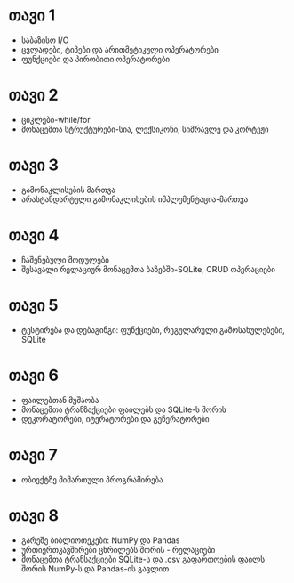 # **თავი 1**
- საბაზისო I/O
- ცვლადები, ტიპები და არითმეტიკული ოპერატორები
- ფუნქციები და პირობითი ოპერატორები

# **თავი 2**
- ციკლები-while/for
- მონაცემთა სტრუქტურები-სია, ლექსიკონი, სიმრავლე და კორტეჟი

# **თავი 3**
- გამონაკლისების მართვა
- არასტანდარტული გამონაკლისების იმპლემენტაცია-მართვა

# **თავი 4**
- ჩაშენებული მოდულები
- შესავალი რელაციურ მონაცემთა ბაზებში-SQLite, CRUD ოპერაციები

# **თავი 5**
- ტესტირება და დებაგინგი:
ფუნქციები, რეგულარული გამოსახულებები, SQLite


# **თავი 6**
- ფაილებთან მუშაობა
- მონაცემთა ტრანზაქციები ფაილებს და SQLite-ს შორის
- დეკორატორები, იტერატორები და გენერატორები

# **თავი 7**
- ობიექტზე მიმართული პროგრამირება

# **თავი 8**
- გარეშე ბიბლიოთეკები: NumPy და Pandas
- ურთიერთკავშირები ცხრილებს შორის - რელაციები
- მონაცემთა ტრანსაქციები SQLite-ს და .csv გაფართოების ფაილს შორის NumPy-ს და Pandas-ის გავლით




